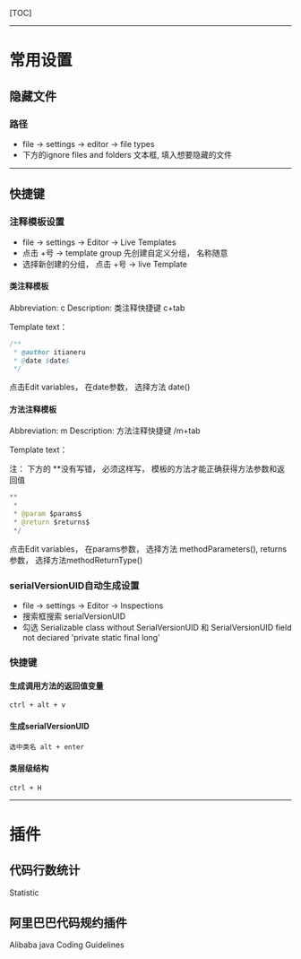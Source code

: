 [TOC]

-----

# 常用设置

## 隐藏文件

### 路径

- file -> settings -> editor -> file types
- 下方的ignore files and folders 文本框,  填入想要隐藏的文件

-----



## 快捷键

### 注释模板设置

- file -> settings -> Editor -> Live Templates
- 点击 +号 -> template group 先创建自定义分组， 名称随意
- 选择新创建的分组， 点击 +号 -> live Template

#### 类注释模板

Abbreviation: c        Description: 类注释快捷键   c+tab

Template text：

```java
/** 
 * @author itianeru
 * @date $date$ 
 */ 
```

点击Edit variables，  在date参数， 选择方法 date()

#### 方法注释模板

Abbreviation: m        Description: 方法注释快捷键   /m+tab

Template text：

注： 下方的 **没有写错， 必须这样写， 模板的方法才能正确获得方法参数和返回值

```java
**
 * 
 * @param $params$ 
 * @return $returns$ 
 */ 
```

点击Edit variables，  在params参数， 选择方法 methodParameters(), returns参数， 选择方法methodReturnType()

### serialVersionUID自动生成设置

- file -> settings -> Editor -> Inspections
- 搜索框搜索 serialVersionUID
- 勾选 Serializable class without SerialVersionUID 和 SerialVersionUID field not deciared 'private static final long'

### 快捷键

#### 生成调用方法的返回值变量

```
ctrl + alt + v
```

#### 生成serialVersionUID

```
选中类名 alt + enter
```

#### 类层级结构

```
ctrl + H
```



-----

# 插件

## 代码行数统计

Statistic

## 阿里巴巴代码规约插件

Alibaba java Coding Guidelines